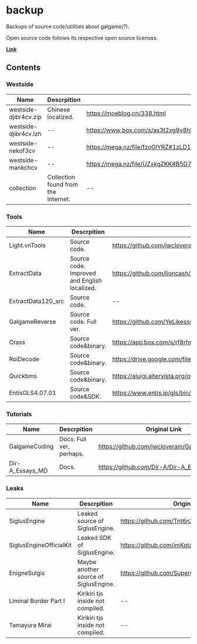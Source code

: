 # backup

Backups of source code/utilities about galgame(?).

Open source code follows its respective open source licenses.

[**Link**](https://yosuga-my.sharepoint.com/:f:/g/personal/refrain60_yosuga_onmicrosoft_com/ElQJXFSP341BiZrsSoNXYXUBBsntivEkWhb1gZKRgaKG2A?e=7P2t5l)



## Contents

### Westside

| Name                  | Descrpition                         | Original Link                                                |
| --------------------- | ----------------------------------- | ------------------------------------------------------------ |
| westside-djibr4cv.zip | Chinese localized.                  | https://moeblog.cn/338.html                                  |
| westside-djibr4cv.lzh | --                                  | https://www.box.com/s/as3t2xg9v8hkz2l9qt3k                   |
| westside-nekof3cv     | --                                  | https://mega.nz/file/fzoGlYRZ#1zLD1_j9eGV4E8UPgxqNWOHA8KNJRz8Ww3oKYyar_eg |
| westside-mankchcv     | --                                  | https://mega.nz/file/UZxkgZKK#B5D7gBDYk67dqwB5hkA7eddwqmHVXer4VWsKDPbZhUw |
| collection            | Collection found from the Internet. | --                                                           |

### Tools

| Name               | Descrpition                                  | Original Link                                                |
| ------------------ | -------------------------------------------- | ------------------------------------------------------------ |
| Light.vnTools      | Source code.                                 | https://github.com/jwcloverain/Light.vnTools                 |
| ExtractData        | Source code. Improved and English localized. | https://github.com/lioncash/ExtractData                      |
| ExtractData120_src | Source code.                                 | --                                                           |
| GalgameReverse     | Source code. Full ver.                       | https://github.com/YeLikesss/GalgameReverse                  |
| Crass              | Source code&binary.                          | https://app.box.com/s/rf8rhr5mrr                             |
| RoiDecode          | Source code&binary.                          | https://drive.google.com/file/d/1aL8iG_w7mLC7FhSYd_fbC_AdOxrPjUfs/view |
| Quickbms           | Source code&binary.                          | https://aluigi.altervista.org/quickbms.htm                   |
| EntisGLS4.07.01    | Source code&SDK.                             | https://www.entis.jp/gls/bin/EntisGLS4.07.01.zip             |

### Tutorials

| Name            | Descrpition              | Original Link                                |
| --------------- | ------------------------ | -------------------------------------------- |
| GalgameCoding   | Docs. Full ver, perhaps. | https://github.com/jwcloverain/GalgameCoding |
| Dir-A_Essays_MD | Docs.                    | https://github.com/Dir-A/Dir-A_Essays_MD     |

### Leaks

| Name                    | Descrpition                           | Original Link                                     |
| ----------------------- | ------------------------------------- | ------------------------------------------------- |
| SiglusEngine            | Leaked source of SiglusEngine.        | https://github.com/Tnt6n2/SiglusEngine            |
| SiglusEngineOfficialKit | Leaked SDK of SiglusEngine.           | https://github.com/imKota/SiglusEngineOfficialKit |
| EnigneSulgis            | Maybe another source of SiglusEngine. | https://github.com/SuperGalaxy3000/EnigneSulgis   |
| Liminal Border Part I   | Kirikiri tjs inside not compiled.     | --                                                |
| Tamayura Mirai          | Kirikiri tjs inside not compiled.     | --                                                |
